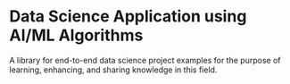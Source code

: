 # Data Science Application using AI/ML Algorithms

A library for end-to-end data science project examples for the purpose of learning, enhancing, and sharing knowledge in this field.